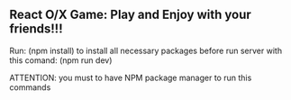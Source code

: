 ## React O/X Game: Play and Enjoy with your friends!!!

Run: (npm install) to install all necessary packages before run server
with this comand: (npm run dev)

ATTENTION: you must to have NPM package manager to run this commands

